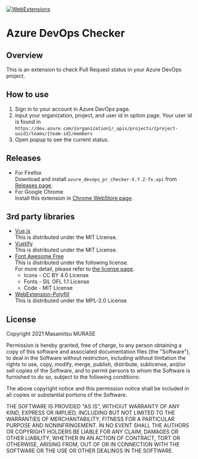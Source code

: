 [![WebExtensions](https://github.com/masamitsu-murase/azure_devops_checker/actions/workflows/webextensions.yml/badge.svg)](https://github.com/masamitsu-murase/azure_devops_checker/actions/workflows/webextensions.yml)

# Azure DevOps Checker

## Overview

This is an extension to check Pull Request status in your Azure DevOps project.

## How to use

1. Sign in to your account in Azure DevOps page.  
2. Input your organization, project, and user id in option page.
   Your user id is found in `https://dev.azure.com/{organization}/_apis/projects/{project-uuid}/teams/{team-id}/members`
3. Open popup to see the current status.

## Releases

* For Firefox  
  Download and install `azure_devops_pr_checker-X.Y.Z-fx.xpi` from [Releases page](https://github.com/masamitsu-murase/azure_devops_checker/releases).
* For Google Chrome  
  Install this extension in [Chrome WebStore page](https://chrome.google.com/webstore/detail/azure-devops-pr-checker/mbogghodjfbndghplebepmfgjapejiio).

## 3rd party libraries

* [Vue.js](https://vuejs.org/index.html)  
  This is distributed under the MIT License.
* [Vuetify](https://vuetifyjs.com/)  
  This is distributed under the MIT License.
* [Font Awesome Free](https://fontawesome.com/)  
  This is distributed under the following license.  
  For more detail, please refer to [the license page](https://fontawesome.com/license/free).
  * Icons - CC BY 4.0 License
  * Fonts - SIL OFL 1.1 License
  * Code - MIT License
* [WebExtension-Polyfill](https://github.com/mozilla/webextension-polyfill)  
  This is distributed under the MPL-2.0 License

## License

Copyright 2021 Masamitsu MURASE

Permission is hereby granted, free of charge, to any person obtaining a copy of this software and associated documentation files (the "Software"), to deal in the Software without restriction, including without limitation the rights to use, copy, modify, merge, publish, distribute, sublicense, and/or sell copies of the Software, and to permit persons to whom the Software is furnished to do so, subject to the following conditions:

The above copyright notice and this permission notice shall be included in all copies or substantial portions of the Software.

THE SOFTWARE IS PROVIDED "AS IS", WITHOUT WARRANTY OF ANY KIND, EXPRESS OR IMPLIED, INCLUDING BUT NOT LIMITED TO THE WARRANTIES OF MERCHANTABILITY, FITNESS FOR A PARTICULAR PURPOSE AND NONINFRINGEMENT. IN NO EVENT SHALL THE AUTHORS OR COPYRIGHT HOLDERS BE LIABLE FOR ANY CLAIM, DAMAGES OR OTHER LIABILITY, WHETHER IN AN ACTION OF CONTRACT, TORT OR OTHERWISE, ARISING FROM, OUT OF OR IN CONNECTION WITH THE SOFTWARE OR THE USE OR OTHER DEALINGS IN THE SOFTWARE.
